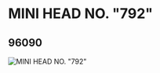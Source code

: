 # MINI HEAD NO. "792"
## 96090
![MINI HEAD NO. "792"](https://lc-www-live-s.legocdn.com/media/bricks/5/2/4623948.jpg)